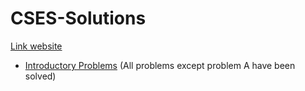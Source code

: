 # CSES-Solutions

[Link website](https://cses.fi/problemset/)

* [Introductory Problems](https://github.com/truongcongthanh2000/CSES-Solutions/tree/master/Introductory%20Problems) (All problems except problem A have been solved)
